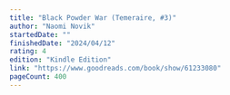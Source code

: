 ```yaml
---
title: "Black Powder War (Temeraire, #3)"
author: "Naomi Novik"
startedDate: ""
finishedDate: "2024/04/12"
rating: 4
edition: "Kindle Edition"
link: "https://www.goodreads.com/book/show/61233080"
pageCount: 400
---
```



